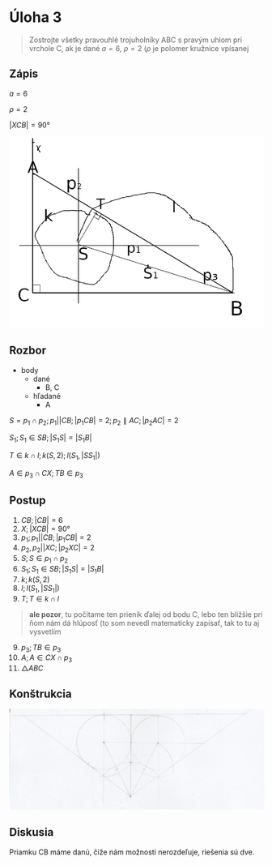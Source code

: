 # Úloha 3

> Zostrojte všetky pravouhlé trojuholníky ABC s pravým uhlom pri vrchole C, ak je dané $a = 6$, $\rho = 2$ ($\rho$ je polomer kružnice vpísanej

## Zápis

$a = 6$

$\rho = 2$

$|XCB| = 90°$

![náčrt](1.png)

## Rozbor

 - body
   - dané
     - B, C
   - hľadané
     - A

$S = p_1 \cap p_2; p_1 || CB; |p_1 CB| = 2; p_2 \parallel AC; |p_2 AC| = 2$

$S_1; S_1 \in SB; |S_1 S| = |S_1 B|$

$T \in k \cap l; k(S, 2 ); l(S_1, |S S_1|)$

$A \in p_3 \cap CX; TB \in p_3$

## Postup

1. $CB; |CB| = 6$
2. $X; |XCB| = 90°$
3. $p_1; p_1 || CB; |p_1 CB| = 2$
4. $p_2, p_2 || XC; |p_2 XC| = 2$
4. $S; S \in p_1 \cap p_2$
5. $S_1; S_1 \in SB; |S_1 S| = |S_1 B|$
6. $k; k(S, 2)$
7. $l; l(S_1, |S S_1|)$
8. $T; T \in k \cap l$

> **ale pozor**, tu počítame ten prienik ďalej od bodu C, lebo ten bližšie pri ňom nám dá hlúposť (to som nevedl matematicky zapísať, tak to tu aj vysvetlím

9. $p_3; TB \in p_3$
10. $A; A \in CX \cap p_3$
11. $\triangle ABC$

## Konštrukcia

![konštrukcia](1f64.png)

## Diskusia

Priamku CB máme danú, čiže nám možnosti nerozdeľuje, riešenia sú dve.
